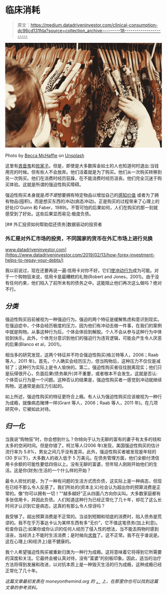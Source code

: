 # 临床消耗

> 原文：<https://medium.datadriveninvestor.com/clinical-consumption-dc96cd131fda?source=collection_archive---------18----------------------->

![](img/fd4936201df4ce8fb971ec01b5531c01.png)

Photo by [Becca McHaffie](https://unsplash.com/@beccamchaffie?utm_source=medium&utm_medium=referral) on [Unsplash](https://unsplash.com?utm_source=medium&utm_medium=referral)

这里有[吝啬鬼](https://www.moneyonthemind.org/blog/what-is-the-pain-of-paying)和[败家子](https://www.moneyonthemind.org/blog/what-is-the-pain-of-paying)。但是，即使是大多数挥金如土的人也知道何时退出:当钱用完的时候。但有些人不会放弃。他们活着就是为了购买。他们从一次购买转移到另一次购买。他们在消费时经历狂躁，在不能消费时经历沮丧。他们完全沉迷于购买体验。这就是所谓的强迫性购买障碍。

强迫性购买本身就是*而不是*想要拥有特定物品以增加自己的[感知价值](https://www.moneyonthemind.org/blog/keeping-up-with-the-joneses) 或者为了拥有物品(囤积)。而是想买东西的冲动(病态冲动)。正是购买的过程带来了心理上的好处(O'Guinn 和 Faber，1989)。不管可怕的后果如何，人们在购买的那一刻就感受到了好处。这些后果显而易见:极度负债。

[](https://www.datadriveninvestor.com/2019/02/13/how-forex-investment-helps-to-repay-your-debts/) [## 外汇投资如何帮助偿还债务|数据驱动的投资者

### 外汇是对外汇市场的投资，不同国家的货币在外汇市场上进行兑换

www.datadriveninvestor.com](https://www.datadriveninvestor.com/2019/02/13/how-forex-investment-helps-to-repay-your-debts/) 

我以前说过，现在还要再说一遍:信用卡对你不好。它们[使冲动行为](https://www.moneyonthemind.org/blog/curse-of-the-credit-cards)成为可能。对于一个购物狂来说，信用卡是最糟糕的礼物(Robert and Jones，2001)。由于没有任何约束，他们陷入了前所未有的债务之中。这能阻止他们再次这么做吗？绝对不行。

## *分类*

强迫性购买目前被视为一种强迫行为。强迫的两个特征是缓解焦虑和意识到现实。在强迫症中，个体会经历极度的压力，因为他们有冲动去做一件事，在我们的案例中就是购物。从事这种行为后，个体会体验到解脱。个人不会从参与这种行为中体验到快乐。此外，个体充分意识到他们的强迫行为违背逻辑，可能会产生令人厌恶的后果(Blanco et al，2001)。

相当多的研究发现，这两个特征并不符合强迫性购买(格兰特等人，2006；Raab 等人，2011 年)。首先，个人确实会经历压力，但当购物后，这种压力不仅仅是减轻了；这种行为实际上是令人愉快的。第二，强迫性购买者往往脱离现实；他们只是玩得很开心，负面后果(债务飙升)并不重要，或者根本不会发生。这就是否认:个体否认行为是一个问题。这种否认的结果是，强迫性购买者一感觉到冲动就继续购物，这通常是由压力引起的。

如上所述，强迫性购买的特征更符合上瘾。有人认为强迫性购买应该被视为一种行为成瘾，就像病态赌博一样(Grant 等人，2006；Raab 等人，2011 年)。在几项研究中，它被如此对待。

## *归一化*

当我说“购物狂”时，你会想到什么？你倾向于认为无聊的富有的妻子有太多的钱和太多的空闲时间。但是你错了。柯兰等人(2006 年)发现，美国强迫性购买的估计流行率为 5.8%，男女之间几乎没有差异。此外，强迫性购买者被发现是年轻的(30 岁以下)，大多数人的收入低于 5 万美元。在债务管理方面，他们全额付清信用卡余额的可能性要低四倍以上。没有无聊的富婆，但年轻人刚刚开始他们的生活。这是你(财务)生活的一个什么样的开始？

最令人担忧的是，为了一种有问题的生活方式而负债，这实际上是一种病态，但现在已经不那么令人反感了。我们所处的(资本主义)社会认为超出你的预算消费是正常的。像“你可以拥有一切！”“越多越好”正从四面八方向你尖叫。大多数家庭都有多张信用卡，并因此负债。人们知道这种行为已经正常化了几十年，却花了这么长时间才认识到它是病态，这真的有那么令人惊讶吗？

我受够了。超出预算消费是不正常的。当谈到短期和彻底的消费时，陷入债务是荒谬的。我不在乎万事达卡认为某样东西有多“无价”，它不值这笔债务(加上利息)。检查你自己:如果你或你认识的任何人经历了侵入性的想法，当不能去购物时感到沮丧，当经济上不能时生活消费；是时候向[求救](https://www.psychguides.com/guides/shopping-addiction-treatment-program-options/)了。这不正常。我不在乎谁说是。这在心理上(和经济上)是不健康的。

我个人希望强迫性购买被重新归类为一种行为成瘾。这将意味着它将得到它所需要的深度和关注。它最终会被认真对待，没有“富婆”的刻板印象。因此，适当的治疗方法将得到发展和改进，以对抗本质上是一种毁灭生活的行为成瘾，这种成瘾已经正常化了几十年。

*这篇文章最初发表在 moneyonthemind.org 的* [*，*](https://www.moneyonthemind.org/) *上，在那里你也可以找到这篇文章的参考资料。*